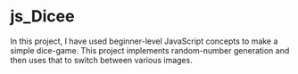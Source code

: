 # js_Dicee
In this project, I have used beginner-level JavaScript concepts to make a simple dice-game. This project implements random-number generation and then uses that to switch between various images.
